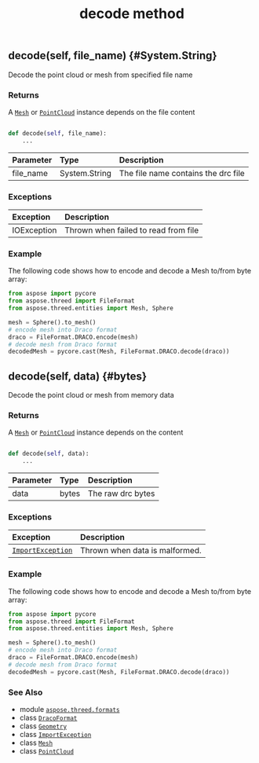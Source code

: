 ﻿---
title: decode method
second_title: Aspose.3D for Python via .NET API References
description: 
type: docs
weight: 40
url: /python-net/aspose.threed.formats/dracoformat/decode/
is_root: false
---

## decode(self, file_name) {#System.String}

Decode the point cloud or mesh from specified file name


### Returns 


A [`Mesh`](/3d/python-net/aspose.threed.entities/mesh) or [`PointCloud`](/3d/python-net/aspose.threed.entities/pointcloud) instance depends on the file content


```python

def decode(self, file_name):
    ...
```


| Parameter | Type | Description |
| :- | :- | :- |
| file_name | System.String | The file name contains the drc file |
### Exceptions
| Exception | Description |
| :- | :- |
| IOException | Thrown when failed to read from file |



### Example 


The following code shows how to encode and decode a Mesh to/from byte array:
		
```python
from aspose import pycore
from aspose.threed import FileFormat
from aspose.threed.entities import Mesh, Sphere

mesh = Sphere().to_mesh()
# encode mesh into Draco format
draco = FileFormat.DRACO.encode(mesh)
# decode mesh from Draco format
decodedMesh = pycore.cast(Mesh, FileFormat.DRACO.decode(draco))

```


## decode(self, data) {#bytes}

Decode the point cloud or mesh from memory data


### Returns 


A [`Mesh`](/3d/python-net/aspose.threed.entities/mesh) or [`PointCloud`](/3d/python-net/aspose.threed.entities/pointcloud) instance depends on the content


```python

def decode(self, data):
    ...
```


| Parameter | Type | Description |
| :- | :- | :- |
| data | bytes | The raw drc bytes |
### Exceptions
| Exception | Description |
| :- | :- |
| [`ImportException`](/3d/python-net/aspose.threed/importexception) | Thrown when data is malformed. |



### Example 


The following code shows how to encode and decode a Mesh to/from byte array:
		
```python
from aspose import pycore
from aspose.threed import FileFormat
from aspose.threed.entities import Mesh, Sphere

mesh = Sphere().to_mesh()
# encode mesh into Draco format
draco = FileFormat.DRACO.encode(mesh)
# decode mesh from Draco format
decodedMesh = pycore.cast(Mesh, FileFormat.DRACO.decode(draco))

```



### See Also
* module [`aspose.threed.formats`](../../)
* class [`DracoFormat`](/3d/python-net/aspose.threed.formats/dracoformat)
* class [`Geometry`](/3d/python-net/aspose.threed.entities/geometry)
* class [`ImportException`](/3d/python-net/aspose.threed/importexception)
* class [`Mesh`](/3d/python-net/aspose.threed.entities/mesh)
* class [`PointCloud`](/3d/python-net/aspose.threed.entities/pointcloud)
